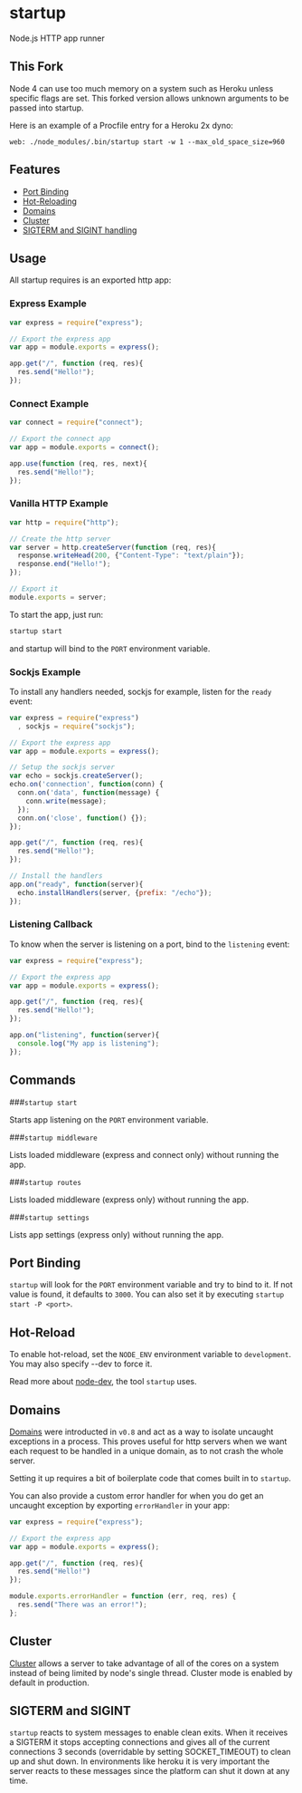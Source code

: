 startup
=======

Node.js HTTP app runner

This Fork
---------
Node 4 can use too much memory on a system such as Heroku unless specific flags are set.  This forked version allows unknown arguments to be passed into startup.

Here is an example of a Procfile entry for a Heroku 2x dyno:
```
web: ./node_modules/.bin/startup start -w 1 --max_old_space_size=960
```

Features
--------

* [Port Binding](#port-binding)
* [Hot-Reloading](#hot-reload)
* [Domains](#domains)
* [Cluster](#cluster)
* [SIGTERM and SIGINT handling](#sigterm-and-sigint)

Usage
-----

All startup requires is an exported http app:

### Express Example
```js
var express = require("express");

// Export the express app
var app = module.exports = express();

app.get("/", function (req, res){
  res.send("Hello!");
});
```

### Connect Example
```js
var connect = require("connect");

// Export the connect app
var app = module.exports = connect();

app.use(function (req, res, next){
  res.send("Hello!");
});
```

### Vanilla HTTP Example
```js
var http = require("http");

// Create the http server
var server = http.createServer(function (req, res){
  response.writeHead(200, {"Content-Type": "text/plain"});
  response.end("Hello!");
});

// Export it
module.exports = server;
```

To start the app, just run:

```sh
startup start
```

and startup will bind to the `PORT` environment variable.

### Sockjs Example

To install any handlers needed, sockjs for example, listen for the `ready` event:

```js
var express = require("express")
  , sockjs = require("sockjs");

// Export the express app
var app = module.exports = express();

// Setup the sockjs server
var echo = sockjs.createServer();
echo.on('connection', function(conn) {
  conn.on('data', function(message) {
    conn.write(message);
  });
  conn.on('close', function() {});
});

app.get("/", function (req, res){
  res.send("Hello!");
});

// Install the handlers
app.on("ready", function(server){
  echo.installHandlers(server, {prefix: "/echo"});
});
```

### Listening Callback

To know when the server is listening on a port, bind to the `listening` event:

```js
var express = require("express");

// Export the express app
var app = module.exports = express();

app.get("/", function (req, res){
  res.send("Hello!");
});

app.on("listening", function(server){
  console.log("My app is listening");
});
```


Commands
--------

###`startup start`

Starts app listening on the `PORT` environment variable.

###`startup middleware`

Lists loaded middleware (express and connect only) without running the app.

###`startup routes`

Lists loaded middleware (express only) without running the app.

###`startup settings`

Lists app settings (express only) without running the app.

Port Binding
------------

`startup` will look for the `PORT` environment variable and try to bind to it. If not value is found, it defaults to `3000`. You can also set it by executing `startup start -P <port>`.

Hot-Reload
----------

To enable hot-reload, set the `NODE_ENV` environment variable to `development`. You may also specify --dev to force it.

Read more about [node-dev](https://github.com/fgnass/node-dev), the tool `startup` uses.

Domains
-------

[Domains](http://nodejs.org/api/domain.html) were introducted in `v0.8` and act as a way to isolate uncaught exceptions in a process. This proves useful for http servers when we want each request to be handled in a unique domain, as to not crash the whole server.

Setting it up requires a bit of boilerplate code that comes built in to `startup`.

You can also provide a custom error handler for when you do get an uncaught exception by exporting `errorHandler` in your app:

```js
var express = require("express");

// Export the express app
var app = module.exports = express();

app.get("/", function (req, res){
  res.send("Hello!")
});

module.exports.errorHandler = function (err, req, res) {
  res.send("There was an error!");
};
```

Cluster
-------

[Cluster](http://nodejs.org/api/cluster.html) allows a server to take advantage of all of the cores on a system instead of being limited by node's single thread. Cluster mode is enabled by default in production.


SIGTERM and SIGINT
------------------

`startup` reacts to system messages to enable clean exits. When it receives a SIGTERM it stops accepting connections and gives all of the current connections 3 seconds (overridable by setting SOCKET_TIMEOUT) to clean up and shut down. In environments like heroku it is very important the server reacts to these messages since the platform can shut it down at any time.
